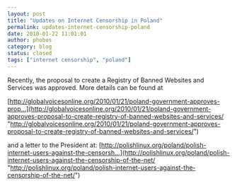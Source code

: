 ```yaml
---
layout: post
title: "Updates on Internet Censorship in Poland"
permalink: updates-internet-censorship-poland
date: 2010-01-22 11:01:01
author: phobos
category: blog
status: closed
tags: ["internet censorship", "poland"]
---
```


Recently, the proposal to create a Registry of Banned Websites and Services was approved. More details can be found at

[http://globalvoicesonline.org/2010/01/21/poland-government-approves-prop...](http://globalvoicesonline.org/2010/01/21/poland-government-approves-proposal-to-create-registry-of-banned-websites-and-services/ "http://globalvoicesonline.org/2010/01/21/poland-government-approves-proposal-to-create-registry-of-banned-websites-and-services/")

and a letter to the President at: [http://polishlinux.org/poland/polish-internet-users-against-the-censorsh...](http://polishlinux.org/poland/polish-internet-users-against-the-censorship-of-the-net/ "http://polishlinux.org/poland/polish-internet-users-against-the-censorship-of-the-net/")
